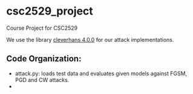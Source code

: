 # csc2529_project
Course Project for CSC2529

We use the library [cleverhans 4.0.0](https://github.com/cleverhans-lab/cleverhans/releases/tag/v4.0.0) for our attack implementations. 

Code Organization:
- 
- attack.py: loads test data and evaluates given models against FGSM, PGD and CW attacks.
- 



